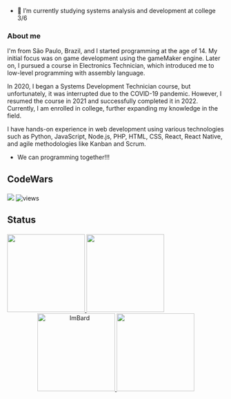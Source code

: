 - 🌱 I’m currently studying systems analysis and development at college 3/6

### About me
I'm from São Paulo, Brazil, and I started programming at the age of 14. My initial focus was on game development using the gameMaker engine. Later on, I pursued a course in Electronics Technician, which introduced me to low-level programming with assembly language.

In 2020, I began a Systems Development Technician course, but unfortunately, it was interrupted due to the COVID-19 pandemic. However, I resumed the course in 2021 and successfully completed it in 2022. Currently, I am enrolled in college, further expanding my knowledge in the field.

I have hands-on experience in web development using various technologies such as Python, JavaScript, Node.js, PHP, HTML, CSS, React, React Native, and agile methodologies like Kanban and Scrum.
 - We can programming together!!!

## <p>CodeWars</p>
<img src="https://www.codewars.com/users/ImBard/badges/large" />
<img src="https://komarev.com/ghpvc/?username=ImBard&style=flat-square&color=red" alt="views"/>

## <p>Status</p>
<div>
  <a href="https://github.com/ImBard">
  <img height="180em" src="https://github-readme-stats.vercel.app/api/top-langs/?username=ImBard&layout=compact&langs_count=7&theme=dracula"/>
  <img height="180em" src="https://github-readme-stats.vercel.app/api?username=ImBard&show_icons=true&theme=dracula&include_all_commits=true&count_private=true"/>
</div>
<div align="center">
  <a href="https://github.com/ImBard">
  <img height="180em" src="https://github-readme-streak-stats.herokuapp.com/?user=ImBard&theme=dracula" alt="ImBard" />
  <img height="180em" src="https://cdn.picrew.me/shareImg/org/202212/188948_hdGE0L1n.png"/>
</div>
 
 
